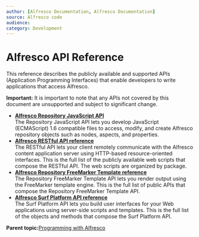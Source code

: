 ```yaml
---
author: [Alfresco Documentation, Alfresco Documentation]
source: Alfresco code
audience: 
category: Development
---
```


# Alfresco API Reference

This reference describes the publicly available and supported APIs \(Application Programming Interfaces\) that enable developers to write applications that access Alfresco.

**Important:** It is important to note that any APIs not covered by this document are unsupported and subject to significant change.

-   **[Alfresco Repository JavaScript API](../concepts/API-JS-intro.md)**  
The Repository JavaScript API lets you develop JavaScript \(ECMAScript\) 1.6 compatible files to access, modify, and create Alfresco repository objects such as nodes, aspects, and properties.
-   **[Alfresco RESTful API reference](../references/RESTful-intro.md)**  
The RESTful API lets your client remotely communicate with the Alfresco content application server using HTTP-based resource-oriented interfaces. This is the full list of the publicly available web scripts that compose the RESTful API. The web scripts are organized by package.
-   **[Alfresco Repository FreeMarker Template reference](../references/API-FreeMarker-intro.md)**  
The Repository FreeMarker Template API lets you render output using the FreeMarker template engine. This is the full list of public APIs that compose the Repository FreeMarker Template API.
-   **[Alfresco Surf Platform API reference](../references/APISurfPlatform-intro.md)**  
The Surf Platform API lets you build user interfaces for your Web applications using server-side scripts and templates. This is the full list of the objects and methods that compose the Surf Platform API.

**Parent topic:**[Programming with Alfresco](../concepts/programming-intro.md)

